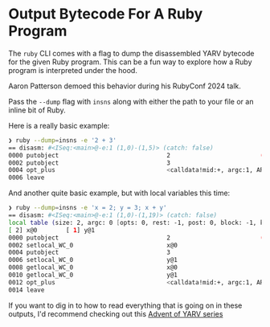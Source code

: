 # Output Bytecode For A Ruby Program

The `ruby` CLI comes with a flag to dump the disassembled YARV bytecode for the
given Ruby program. This can be a fun way to explore how a Ruby program is
interpreted under the hood.

Aaron Patterson demoed this behavior during his RubyConf 2024 talk.

Pass the `--dump` flag with `insns` along with either the path to your file or
an inline bit of Ruby.

Here is a really basic example:

```bash
❯ ruby --dump=insns -e '2 + 3'
== disasm: #<ISeq:<main>@-e:1 (1,0)-(1,5)> (catch: false)
0000 putobject                              2                         (   1)[Li]
0002 putobject                              3
0004 opt_plus                               <calldata!mid:+, argc:1, ARGS_SIMPLE>[CcCr]
0006 leave
```

And another quite basic example, but with local variables this time:

```bash
❯ ruby --dump=insns -e 'x = 2; y = 3; x + y'
== disasm: #<ISeq:<main>@-e:1 (1,0)-(1,19)> (catch: false)
local table (size: 2, argc: 0 [opts: 0, rest: -1, post: 0, block: -1, kw: -1@-1, kwrest: -1])
[ 2] x@0        [ 1] y@1
0000 putobject                              2                         (   1)[Li]
0002 setlocal_WC_0                          x@0
0004 putobject                              3
0006 setlocal_WC_0                          y@1
0008 getlocal_WC_0                          x@0
0010 getlocal_WC_0                          y@1
0012 opt_plus                               <calldata!mid:+, argc:1, ARGS_SIMPLE>[CcCr]
0014 leave
```

If you want to dig in to how to read everything that is going on in these
outputs, I'd recommend checking out this [Advent of YARV
series](https://kddnewton.com/2022/11/30/advent-of-yarv-part-0.html)
